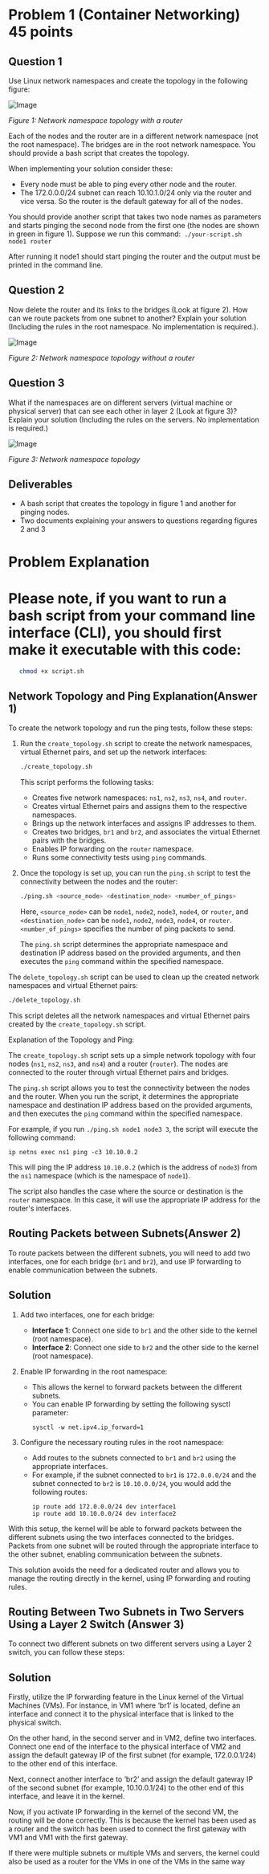 # Problem 1 (Container Networking) 45 points

## Question 1
Use Linux network namespaces and create the topology in the following figure:

![Image](Images/pic_1.png)

*Figure 1: Network namespace topology with a router*

Each of the nodes and the router are in a different network namespace (not the root namespace). The bridges are in the root network namespace. You should provide a bash script that creates the topology.

When implementing your solution consider these:

- Every node must be able to ping every other node and the router.
- The 172.0.0.0/24 subnet can reach 10.10.1.0/24 only via the router and vice versa. So the router is the default gateway for all of the nodes.

You should provide another script that takes two node names as parameters and starts pinging the second node from the first one (the nodes are shown in green in figure 1). Suppose we run this command:```
./your-script.sh node1 router```

After running it node1 should start pinging the router and the output must be printed in the command line.

## Question 2
Now delete the router and its links to the bridges (Look at figure 2). How can we route packets from one subnet to another? Explain your solution (Including the rules in the root namespace. No implementation is required.).

![Image](Images/pic_2.png)

*Figure 2: Network namespace topology without a router*

## Question 3
What if the namespaces are on different servers (virtual machine or physical server) that can see each other in layer 2 (Look at figure 3)? Explain your solution (Including the rules on the servers. No implementation is required.)

![Image](Images/pic_3.png)

*Figure 3: Network namespace topology*

## Deliverables
- A bash script that creates the topology in figure 1 and another for pinging nodes.
- Two documents explaining your answers to questions regarding figures 2 and 3

# Problem Explanation
# Please note, if you want to run a bash script from your command line interface (CLI), you should first make it executable with this code:
```bash
   chmod +x script.sh
   ```

## Network Topology and Ping Explanation(Answer 1)

To create the network topology and run the ping tests, follow these steps:

1. Run the `create_topology.sh` script to create the network namespaces, virtual Ethernet pairs, and set up the network interfaces:

   ```bash
   ./create_topology.sh
   ```

   This script performs the following tasks:

   - Creates five network namespaces: `ns1`, `ns2`, `ns3`, `ns4`, and `router`.
   - Creates virtual Ethernet pairs and assigns them to the respective namespaces.
   - Brings up the network interfaces and assigns IP addresses to them.
   - Creates two bridges, `br1` and `br2`, and associates the virtual Ethernet pairs with the bridges.
   - Enables IP forwarding on the `router` namespace.
   - Runs some connectivity tests using `ping` commands.

2. Once the topology is set up, you can run the `ping.sh` script to test the connectivity between the nodes and the router:

   ```bash
   ./ping.sh <source_node> <destination_node> <number_of_pings>
   ```

   Here, `<source_node>` can be `node1`, `node2`, `node3`, `node4`, or `router`, and `<destination_node>` can be `node1`, `node2`, `node3`, `node4`, or `router`. `<number_of_pings>` specifies the number of ping packets to send.

   The `ping.sh` script determines the appropriate namespace and destination IP address based on the provided arguments, and then executes the `ping` command within the specified namespace.

The `delete_topology.sh` script can be used to clean up the created network namespaces and virtual Ethernet pairs:

```bash
./delete_topology.sh
```

This script deletes all the network namespaces and virtual Ethernet pairs created by the `create_topology.sh` script.

Explanation of the Topology and Ping:

The `create_topology.sh` script sets up a simple network topology with four nodes (`ns1`, `ns2`, `ns3`, and `ns4`) and a router (`router`). The nodes are connected to the router through virtual Ethernet pairs and bridges.

The `ping.sh` script allows you to test the connectivity between the nodes and the router. When you run the script, it determines the appropriate namespace and destination IP address based on the provided arguments, and then executes the `ping` command within the specified namespace.

For example, if you run `./ping.sh node1 node3 3`, the script will execute the following command:

```
ip netns exec ns1 ping -c3 10.10.0.2
```

This will ping the IP address `10.10.0.2` (which is the address of `node3`) from the `ns1` namespace (which is the namespace of `node1`).

The script also handles the case where the source or destination is the `router` namespace. In this case, it will use the appropriate IP address for the router's interfaces.

## Routing Packets between Subnets(Answer 2)

To route packets between the different subnets, you will need to add two interfaces, one for each bridge (`br1` and `br2`), and use IP forwarding to enable communication between the subnets.

## Solution

1. Add two interfaces, one for each bridge:
   - **Interface 1**: Connect one side to `br1` and the other side to the kernel (root namespace).
   - **Interface 2**: Connect one side to `br2` and the other side to the kernel (root namespace).

2. Enable IP forwarding in the root namespace:
   - This allows the kernel to forward packets between the different subnets.
   - You can enable IP forwarding by setting the following sysctl parameter:
     ```
     sysctl -w net.ipv4.ip_forward=1
     ```

3. Configure the necessary routing rules in the root namespace:
   - Add routes to the subnets connected to `br1` and `br2` using the appropriate interfaces.
   - For example, if the subnet connected to `br1` is `172.0.0.0/24` and the subnet connected to `br2` is `10.10.0.0/24`, you would add the following routes:
     ```
     ip route add 172.0.0.0/24 dev interface1
     ip route add 10.10.0.0/24 dev interface2
     ```

With this setup, the kernel will be able to forward packets between the different subnets using the two interfaces connected to the bridges. Packets from one subnet will be routed through the appropriate interface to the other subnet, enabling communication between the subnets.

This solution avoids the need for a dedicated router and allows you to manage the routing directly in the kernel, using IP forwarding and routing rules.
## Routing Between Two Subnets in Two Servers Using a Layer 2 Switch (Answer 3)

To connect two different subnets on two different servers using a Layer 2 switch, you can follow these steps:

## Solution

Firstly, utilize the IP forwarding feature in the Linux kernel of the Virtual Machines (VMs). For instance, in VM1 where ‘br1’ is located, define an interface and connect it to the physical interface that is linked to the physical switch.

On the other hand, in the second server and in VM2, define two interfaces. Connect one end of the interface to the physical interface of VM2 and assign the default gateway IP of the first subnet (for example, 172.0.0.1/24) to the other end of this interface.

Next, connect another interface to ‘br2’ and assign the default gateway IP of the second subnet (for example, 10.10.0.1/24) to the other end of this interface, and leave it in the kernel.

Now, if you activate IP forwarding in the kernel of the second VM, the routing will be done correctly. This is because the kernel has been used as a router and the switch has been used to connect the first gateway with VM1 and VM1 with the first gateway.

If there were multiple subnets or multiple VMs and servers, the kernel could also be used as a router for the VMs in one of the VMs in the same way